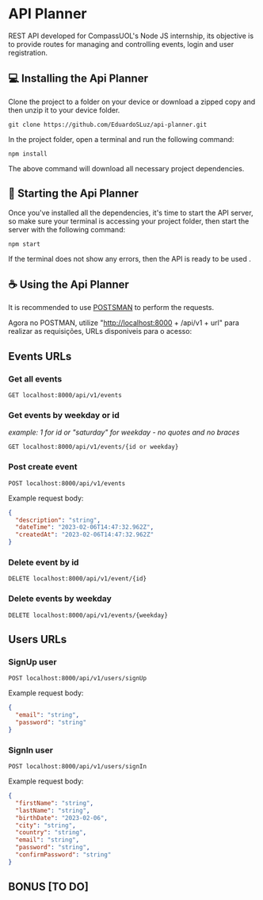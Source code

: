 # API Planner

REST API developed for CompassUOL's Node JS internship, its objective is to provide routes for managing and controlling events, login and user registration.

## 💻 Installing the Api Planner

Clone the project to a folder on your device or download a zipped copy and then unzip it to your device folder.

```
git clone https://github.com/EduardoSLuz/api-planner.git
```

In the project folder, open a terminal and run the following command:

```
npm install
```

The above command will download all necessary project dependencies.

## 🚀 Starting the Api Planner

Once you've installed all the dependencies, it's time to start the API server, so make sure your terminal is accessing your project folder, then start the server with the following command:

```
npm start
```

If the terminal does not show any errors, then the API is ready to be used .

## ☕ Using the Api Planner

It is recommended to use [POSTSMAN](https://www.postman.com) to perform the requests.

Agora no POSTMAN, utilize "[http://localhost:8000](http://localhost:8000) + /api/v1 + url" para realizar as requisições, URLs disponiveis para o acesso:

## Events URLs

### Get all events

```
GET localhost:8000/api/v1/events
```

### Get events by weekday or id

_example: 1 for id or "saturday" for weekday - no quotes and no braces_

```
GET localhost:8000/api/v1/events/{id or weekday}
```

### Post create event

```
POST localhost:8000/api/v1/events
```

Example request body:

```json
{
  "description": "string",
  "dateTime": "2023-02-06T14:47:32.962Z",
  "createdAt": "2023-02-06T14:47:32.962Z"
}
```

### Delete event by id

```
DELETE localhost:8000/api/v1/event/{id}
```

### Delete events by weekday

```
DELETE localhost:8000/api/v1/events/{weekday}
```

## Users URLs

### SignUp user

```
POST localhost:8000/api/v1/users/signUp
```

Example request body:

```json
{
  "email": "string",
  "password": "string"
}
```

### SignIn user

```
POST localhost:8000/api/v1/users/signIn
```

Example request body:

```json
{
  "firstName": "string",
  "lastName": "string",
  "birthDate": "2023-02-06",
  "city": "string",
  "country": "string",
  "email": "string",
  "password": "string",
  "confirmPassword": "string"
}
```

## BONUS [TO DO]
